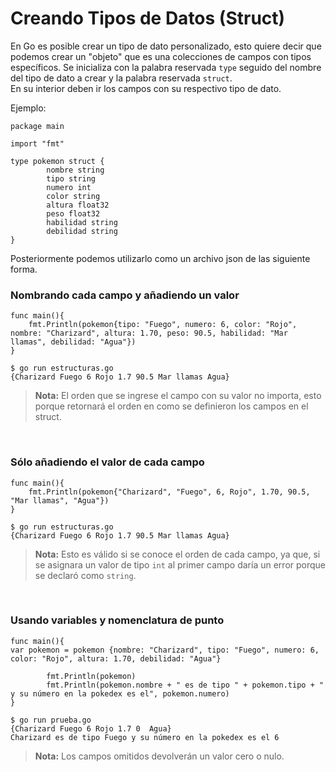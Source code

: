 # Creando Tipos de Datos (Struct)

En Go es posible crear un tipo de dato personalizado, esto quiere decir que podemos crear un "objeto" que es una colecciones de campos con tipos específicos. Se inicializa con la palabra reservada `type` seguido del nombre del tipo de dato a crear y la palabra reservada `struct`. <br>
En su interior deben ir los campos con su respectivo tipo de dato. <br>

Ejemplo: 

```
package main

import "fmt"

type pokemon struct {
        nombre string
        tipo string
        numero int
        color string
        altura float32
        peso float32
        habilidad string
        debilidad string
}
```
Posteriormente podemos utilizarlo como un archivo json de las siguiente forma. <br>

### Nombrando cada campo y añadiendo un valor
```
func main(){
    fmt.Println(pokemon{tipo: "Fuego", numero: 6, color: "Rojo", nombre: "Charizard", altura: 1.70, peso: 90.5, habilidad: "Mar llamas", debilidad: "Agua"})
}

$ go run estructuras.go 
{Charizard Fuego 6 Rojo 1.7 90.5 Mar llamas Agua}
```
>**Nota:** El orden que se ingrese el campo con su valor no importa, esto porque retornará el orden en como se definieron los campos en el struct.

<br>

### Sólo añadiendo el valor de cada campo

```
func main(){
    fmt.Println(pokemon{"Charizard", "Fuego", 6, Rojo", 1.70, 90.5, "Mar llamas", "Agua"})
}

$ go run estructuras.go 
{Charizard Fuego 6 Rojo 1.7 90.5 Mar llamas Agua}
```
>**Nota:** Esto es válido si se conoce el orden de cada campo, ya que, si se asignara un valor de tipo `int` al primer campo daría un error porque se declaró como `string`. 

<br>

### Usando variables y nomenclatura de punto

```
func main(){
var pokemon = pokemon {nombre: "Charizard", tipo: "Fuego", numero: 6, color: "Rojo", altura: 1.70, debilidad: "Agua"}
        
        fmt.Println(pokemon)
        fmt.Println(pokemon.nombre + " es de tipo " + pokemon.tipo + " y su número en la pokedex es el", pokemon.numero)
}

$ go run prueba.go 
{Charizard Fuego 6 Rojo 1.7 0  Agua}
Charizard es de tipo Fuego y su número en la pokedex es el 6
```
>**Nota:** Los campos omitidos devolverán un valor cero o nulo.

